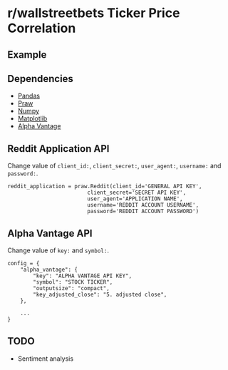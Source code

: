 # r/wallstreetbets Ticker Price Correlation
## Example

## Dependencies
- [Pandas](https://pandas.pydata.org/)
- [Praw](https://praw.readthedocs.io/en/latest/#)
- [Numpy](https://numpy.org/)
- [Matplotlib](https://matplotlib.org/)
- [Alpha Vantage](https://www.alphavantage.co/)

## Reddit Application API
Change value of ```client_id:```, ```client_secret:```, ```user_agent:```, ```username:``` and ```password:```.
```
reddit_application = praw.Reddit(client_id='GENERAL API KEY', 
                         client_secret='SECRET API KEY', 
                         user_agent='APPLICATION NAME', 
                         username='REDDIT ACCOUNT USERNAME', 
                         password='REDDIT ACCOUNT PASSWORD')
```

## Alpha Vantage API
Change value of ```key:``` and ```symbol:```.
```
config = {
    "alpha_vantage": {
        "key": "ALPHA VANTAGE API KEY", 
        "symbol": "STOCK TICKER", 
        "outputsize": "compact", 
        "key_adjusted_close": "5. adjusted close",
    }, 

    ...
}

```

## TODO
- Sentiment analysis 
